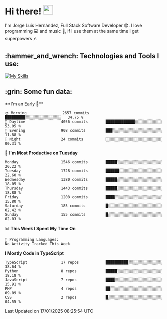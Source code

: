 <h1 align="left">
 <abc>
  <br>Hi there! <img src="https://user-images.githubusercontent.com/42378118/110234147-e3259600-7f4e-11eb-95be-0c4047144dea.gif" width="30"><br>
 </abc>
</h1>

I'm Jorge Luis Hernández, Full Stack Software Developer :sunglasses:. I love programming :computer: and music :musical_score:, if I use them at the same time I get superpowers :zap:. 


<h2 align="left">:hammer_and_wrench: Technologies and Tools I use:</h2>

[![My Skills](https://skillicons.dev/icons?i=js,ts,html,css,py,vue,react,next,nest,postgres,mysql)](https://skillicons.dev)

<h2 align="left">:grin: Some fun data:</h2>
<!--START_SECTION:waka-->
**I'm an Early 🐤** 

```text
🌞 Morning                2657 commits        █████████░░░░░░░░░░░░░░░░   34.75 % 
🌆 Daytime                4056 commits        █████████████░░░░░░░░░░░░   53.05 % 
🌃 Evening                908 commits         ███░░░░░░░░░░░░░░░░░░░░░░   11.88 % 
🌙 Night                  24 commits          ░░░░░░░░░░░░░░░░░░░░░░░░░   00.31 % 
```
📅 **I'm Most Productive on Tuesday** 

```text
Monday                   1546 commits        █████░░░░░░░░░░░░░░░░░░░░   20.22 % 
Tuesday                  1728 commits        ██████░░░░░░░░░░░░░░░░░░░   22.60 % 
Wednesday                1380 commits        █████░░░░░░░░░░░░░░░░░░░░   18.05 % 
Thursday                 1443 commits        █████░░░░░░░░░░░░░░░░░░░░   18.88 % 
Friday                   1208 commits        ████░░░░░░░░░░░░░░░░░░░░░   15.80 % 
Saturday                 185 commits         █░░░░░░░░░░░░░░░░░░░░░░░░   02.42 % 
Sunday                   155 commits         █░░░░░░░░░░░░░░░░░░░░░░░░   02.03 % 
```


📊 **This Week I Spent My Time On** 

```text
💬 Programming Languages: 
No Activity Tracked This Week
```

**I Mostly Code in TypeScript** 

```text
TypeScript               17 repos            ██████████░░░░░░░░░░░░░░░   38.64 % 
Python                   8 repos             █████░░░░░░░░░░░░░░░░░░░░   18.18 % 
JavaScript               7 repos             ████░░░░░░░░░░░░░░░░░░░░░   15.91 % 
PHP                      4 repos             ██░░░░░░░░░░░░░░░░░░░░░░░   09.09 % 
CSS                      2 repos             █░░░░░░░░░░░░░░░░░░░░░░░░   04.55 % 
```




 Last Updated on 17/01/2025 08:25:54 UTC
<!--END_SECTION:waka-->
